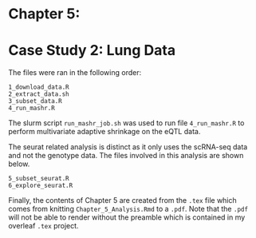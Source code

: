 # Chapter 5: 
# Case Study 2: Lung Data

The files were ran in the following order:

```
1_download_data.R
2_extract_data.sh
3_subset_data.R
4_run_mashr.R
```

The slurm script `run_mashr_job.sh` was used to run file `4_run_mashr.R` to perform multivariate adaptive shrinkage on the eQTL data. 

The seurat related analysis is distinct as it only uses the scRNA-seq data and not the genotype data. 
The files involved in this analysis are shown below. 

```
5_subset_seurat.R
6_explore_seurat.R
```

Finally, the contents of Chapter 5 are created from the `.tex` file which comes from knitting `Chapter_5_Analysis.Rmd` to a `.pdf`.
Note that the `.pdf` will not be able to render without the preamble which is contained in my overleaf `.tex` project. 
